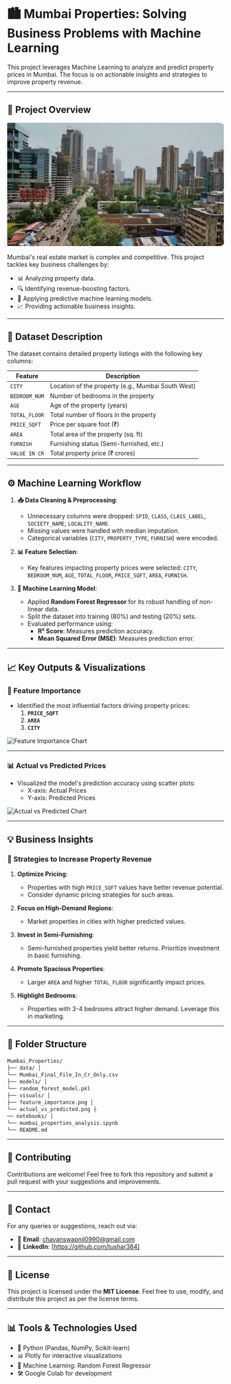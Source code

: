 # 🏙️ Mumbai Properties: Solving Business Problems with Machine Learning

This project leverages Machine Learning to analyze and predict property prices in Mumbai. The focus is on actionable insights and strategies to improve property revenue.

---

## 🚀 Project Overview
![Project Pipeline](https://github.com/tushar384/Mumbai_Properties_With_Solving_Real_Business_Problem/blob/main/Mubai%20Propertie%20Img.jpg?raw=true)

Mumbai's real estate market is complex and competitive. This project tackles key business challenges by:
- 📊 Analyzing property data.
- 🔍 Identifying revenue-boosting factors.
- 🤖 Applying predictive machine learning models.
- 📈 Providing actionable business insights.

---

## 📂 Dataset Description

The dataset contains detailed property listings with the following key columns:

| **Feature**         | **Description**                                  |
|----------------------|--------------------------------------------------|
| `CITY`              | Location of the property (e.g., Mumbai South West) |
| `BEDROOM_NUM`       | Number of bedrooms in the property               |
| `AGE`               | Age of the property (years)                      |
| `TOTAL_FLOOR`       | Total number of floors in the property           |
| `PRICE_SQFT`        | Price per square foot (₹)                        |
| `AREA`              | Total area of the property (sq. ft)              |
| `FURNISH`           | Furnishing status (Semi-furnished, etc.)         |
| `VALUE IN CR`       | Total property price (₹ crores)                  |

---

## ⚙️ Machine Learning Workflow

1. **📥 Data Cleaning & Preprocessing**:
   - Unnecessary columns were dropped: `SPID`, `CLASS`, `CLASS_LABEL`, `SOCIETY_NAME`, `LOCALITY_NAME`.
   - Missing values were handled with median imputation.
   - Categorical variables (`CITY`, `PROPERTY_TYPE`, `FURNISH`) were encoded.

2. **📊 Feature Selection**:
   - Key features impacting property prices were selected: `CITY`, `BEDROOM_NUM`, `AGE`, `TOTAL_FLOOR`, `PRICE_SQFT`, `AREA`, `FURNISH`.

3. **🧠 Machine Learning Model**:
   - Applied **Random Forest Regressor** for its robust handling of non-linear data.
   - Split the dataset into training (80%) and testing (20%) sets.
   - Evaluated performance using:
     - **R² Score**: Measures prediction accuracy.
     - **Mean Squared Error (MSE)**: Measures prediction error.

---

## 📈 Key Outputs & Visualizations

### 🔑 Feature Importance
- Identified the most influential factors driving property prices:
  1. **`PRICE_SQFT`**
  2. **`AREA`**
  3. **`CITY`**

![Feature Importance Chart](path/to/feature_importance.png)

---

### 📊 Actual vs Predicted Prices
- Visualized the model's prediction accuracy using scatter plots:
  - X-axis: Actual Prices
  - Y-axis: Predicted Prices

![Actual vs Predicted Chart](path/to/actual_vs_predicted.png)

---

## 💡 Business Insights

### 🚀 Strategies to Increase Property Revenue
1. **Optimize Pricing**:
   - Properties with high `PRICE_SQFT` values have better revenue potential.
   - Consider dynamic pricing strategies for such areas.

2. **Focus on High-Demand Regions**:
   - Market properties in cities with higher predicted values.

3. **Invest in Semi-Furnishing**:
   - Semi-furnished properties yield better returns. Prioritize investment in basic furnishing.

4. **Promote Spacious Properties**:
   - Larger `AREA` and higher `TOTAL_FLOOR` significantly impact prices.

5. **Highlight Bedrooms**:
   - Properties with 3-4 bedrooms attract higher demand. Leverage this in marketing.

---

## 📂 Folder Structure
```
Mumbai_Properties/
├── data/ │
└── Mumbai_Final_File_In_Cr_Only.csv
├── models/ │
└── random_forest_model.pkl
├── visuals/ │
├── feature_importance.png │
└── actual_vs_predicted.png ├
── notebooks/ │
└── mumbai_properties_analysis.ipynb
└── README.md
```

---

## 🤝 Contributing

Contributions are welcome! Feel free to fork this repository and submit a pull request with your suggestions and improvements.

---

## 📧 Contact

For any queries or suggestions, reach out via:
- 📩 **Email**: chavanswapnil0990@gmail.com
- 🔗 **LinkedIn**: [https://github.com/tushar384]

---

## 📜 License

This project is licensed under the **MIT License**. Feel free to use, modify, and distribute this project as per the license terms.

---

## 📊 Tools & Technologies Used
- 🐍 Python (Pandas, NumPy, Scikit-learn)
- 📊 Plotly for interactive visualizations
- 🤖 Machine Learning: Random Forest Regressor
- 🛠️ Google Colab for development

